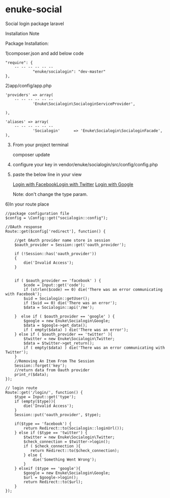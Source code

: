 enuke-social
============

Social login package laravel

Installation Note

Package Installation:

1)composer.json and add below code
 	
	"require": {
		-- -- -- -- -- --
                "enuke/socialogin": "dev-master"
	},

2)app/config/app.php

	'providers' => array(
		-- -- -- -- -- --
                'Enuke\Socialogin\SocialoginServiceProvider',

	),

	'aliases' => array(
		-- -- -- -- -- --
                'Socialogin'      => 'Enuke\Socialogin\SocialoginFacade',
	),


3) From your project terminal

	composer update


4) configure your key in vendor/enuke/socialogin/src/config/config.php

5) paste the below line in your view 

	<a href="/login?type=facebook">Login with Facebook</a><a href="/login?type=twitter">Login with Twitter</a>
	<a href="/login?type=google">Login with Google</a>
	
	Note: don't change the type param.

6)In your route place

	//package configuration file
	$config = \Config::get("socialogin::config");

	//OAuth response
	Route::get($config['redirect'], function() {

		//get OAuth provider name store in session 
		$oauth_provider = Session::get('oauth_provider');

		if (!Session::has('oauth_provider'))
		{
			die('Invalid Access');
		}


		if ( $oauth_provider == 'facebook' ) {  
			$code = Input::get('code');
			if (strlen($code) == 0) die('There was an error communicating with Facebook');
			$uid = Socialogin::getUser();
			if ($uid == 0) die('There was an error');
			$data = Socialogin::api('/me');

		}  else if ( $oauth_provider == 'google' ) {
			$google = new Enuke\Socialogin\Google;
			$data = $google->get_data();
			if ( empty($data) ) die('There was an error');
		} else if ( $oauth_provider == 'twitter' ){
			$twitter = new Enuke\Socialogin\Twitter;
			$data = $twitter->get_return();
			if ( empty($data) ) die('There was an error communicating with Twitter');
		}
		//Removing An Item From The Session
		Session::forget('key');
		//return data from Oauth provider
		print_r($data);
	});

	// login route 
	Route::get('/login/', function() { 
		$type = Input::get('type');
		if (empty($type)){
			die('Invalid Access');
		}
		Session::put('oauth_provider', $type);

		if($type == 'facebook') {
			return Redirect::to(Socialogin::loginUrl());
		} else if ($type == 'twitter') {
			$twitter = new Enuke\Socialogin\Twitter;
			$check_connection = $twitter->login(); 
			if ( $check_connection ){
			   return Redirect::to($check_connection);
			} else {
			    die('Something Went Wrong');
			}
		} elseif ($type == 'google'){
			$google = new Enuke\Socialogin\Google;
			$url = $google->login();
			return Redirect::to($url); 
		} 
	});
